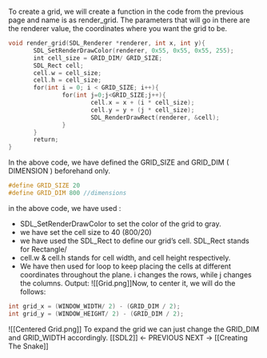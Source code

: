 To create a grid, we will create a function in the code from the previous page and name is as render_grid. 
The parameters that will go in there are the renderer value, the coordinates where you want the grid to be. 
```C
void render_grid(SDL_Renderer *renderer, int x, int y){  
       SDL_SetRenderDrawColor(renderer, 0x55, 0x55, 0x55, 255);  
       int cell_size = GRID_DIM/ GRID_SIZE; 
       SDL_Rect cell;  
       cell.w = cell_size;  
       cell.h = cell_size;  
       for(int i = 0; i < GRID_SIZE; i++){  
               for(int j=0;j<GRID_SIZE;j++){  
                       cell.x = x + (i * cell_size);  
                       cell.y = y + (j * cell_size);  
                       SDL_RenderDrawRect(renderer, &cell);  
               }  
       }  
       return;  
}
```
In the above code, we have defined the GRID_SIZE and GRID_DIM ( DIMENSION ) beforehand only. 
```C
#define GRID_SIZE 20
#define GRID_DIM 800 //dimensions
```
in the above code, we have used :
- SDL_SetRenderDrawColor to set the color of the grid to gray. 
- we have set the cell size to 40 (800/20)
- we have used the SDL_Rect to define our grid’s cell. SDL_Rect stands for Rectangle/ 
- cell.w & cell.h stands for cell width, and cell height respectively. 
- We have then used for loop to keep placing the cells at different coordinates throughout the plane. i changes the rows, while j changes the columns. 
Output:
![[Grid.png]]Now, to center it, we will do the follows: 
```C
int grid_x = (WINDOW_WIDTH/ 2) - (GRID_DIM / 2);
int grid_y = (WINDOW_HEIGHT/ 2) - (GRID_DIM / 2);
```
![[Centered Grid.png]]
To expand the grid we can just change the GRID_DIM and GRID_WIDTH accordingly. 
[[SDL2]] ← PREVIOUS
NEXT → [[Creating The Snake]] 
